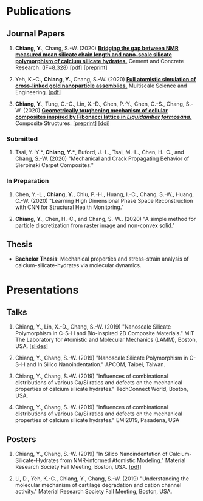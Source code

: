 
# Publications

## Journal Papers

1. **Chiang, Y.**, Chang, S.-W. (2020) **[Bridging the gap between NMR measured mean silicate chain length and nano-scale silicate polymorphism of calcium silicate hydrates.](https://doi.org/10.1016/j.cemconres.2020.106268)** Cement and Concrete Research. (IF=8.328) [\[pdf\]](https://www.sciencedirect.com/science/article/pii/S0008884620315489/pdfft?md5=474617e33041e3eedec8eb110d8a0422&pid=1-s2.0-S0008884620315489-main.pdf) [\[preprint\]](https://drive.google.com/file/d/1mbfLZvUmMKawjT_-oI7LuPNvTM2_QPYn/view?usp=sharing)

1. Yeh, K.-C., **Chiang, Y.**, Chang, S.-W. (2020) **[Full atomistic simulation of cross-linked gold nanoparticle assemblies.](https://doi.org/10.1007/s42493-020-00050-5)** Multiscale Science and Engineering. [\[pdf\]](https://drive.google.com/file/d/1hHsFhlkSPV7pNeV3OdVcLl5DCzJ2YG6m/view?usp=sharing)

1. **Chiang, Y.**, Tung, C.-C., Lin, X.-D., Chen, P.-Y., Chen, C.-S., Chang, S.-W. (2020) **[Geometrically toughening mechanism of cellular composites inspired by Fibonacci lattice in *Liquidambar formosana*.](https://authors.elsevier.com/c/1cBGP_5-wNaPVx)** Composite Structures. [\[preprint\]](https://drive.google.com/file/d/1RniK3d_IwfITCZ10Ko96s3pyhX6MastQ/view?usp=sharing) [\[doi\]](https://doi.org/10.1016/j.compstruct.2020.113349)

### Submitted

1. Tsai, Y.-Y.\*, **Chiang, Y.\***, Buford, J.-L., Tsai, M.-L., Chen, H.-C., and Chang, S.-W. (2020) "Mechanical and Crack Propagating Behavior of Sierpinski Carpet Composites."

### In Preparation

1. Chen, Y.-L., **Chiang, Y.**, Chiu, P.-H., Huang, I.-C., Chang, S.-W., Huang, C.-W. (2020) "Learning High Dimensional Phase Space Reconstruction with CNN for Structural Health Monitoring."

1. **Chiang, Y.**, Chen, H.-C., and Chang, S.-W.. (2020) "A simple method for particle discretization from raster image and non-convex solid."

## Thesis

* **Bachelor Thesis**: Mechanical properties and stress-strain analysis of calcium-silicate-hydrates via molecular dynamics.

<!-- ### Book

* **Y. Chiang**. (2019) "Eclectic - Time and Urban Aesthetics. Travel Documentary in Spain." OUT Scholarship. -->

# Presentations

## Talks

1. Chiang, Y., Lin, X.-D., Chang, S.-W. (2019) "Nanoscale Silicate Polymorphism in C-S-H and Bio-inspired 2D Composite Materials." MIT The Laboratory for Atomistic and Molecular Mechanics (LAMM), Boston, USA. [\[slides\]](https://drive.google.com/file/d/1ZNBMCuYi_kEcLgGrjmMGkx6YJRvdkq0G/view?usp=sharing)

2. Chiang, Y., Chang, S.-W. (2019) "Nanoscale Silicate Polymorphism in C-S-H and In Silico Nanoindentation." APCOM, Taipei, Taiwan.

3. Chiang, Y., Chang, S.-W. (2019) "Influences of combinational distributions of various Ca/Si ratios and defects on the mechanical properties of calcium silicate hydrates." TechConnect World, Boston, USA.

4. Chiang, Y., Chang, S.-W. (2019) "Influences of combinational distributions of various Ca/Si ratios and defects on the mechanical properties of calcium silicate hydrates." EMI2019, Pasadena, USA

## Posters

1. Chiang, Y., Chang, S.-W. (2019) "In Silico Nanoindentation of Calcium-Silicate-Hydrates from NMR-informed Atomistic Modeling." Material Research Society Fall Meeting, Boston, USA. [\[pdf\]](https://drive.google.com/file/d/1KSgriMRUssVDuxLlpK2GirA-aUSQfJqs/view?usp=sharing)

2. Li, D., Yeh, K.-C., Chiang, Y., Chang, S.-W. (2019) "Understanding the molecular mechanism of cartilage degradation and cation channel activity." Material Research Society Fall Meeting, Boston, USA.
